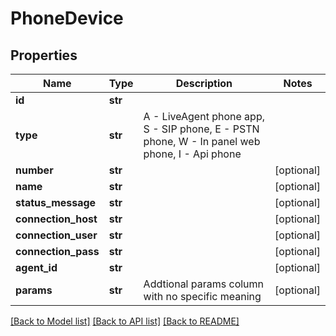 # PhoneDevice

## Properties
Name | Type | Description | Notes
------------ | ------------- | ------------- | -------------
**id** | **str** |  | 
**type** | **str** | A - LiveAgent phone app, S - SIP phone, E - PSTN phone, W - In panel web phone, I - Api phone | 
**number** | **str** |  | [optional] 
**name** | **str** |  | [optional] 
**status_message** | **str** |  | [optional] 
**connection_host** | **str** |  | [optional] 
**connection_user** | **str** |  | [optional] 
**connection_pass** | **str** |  | [optional] 
**agent_id** | **str** |  | [optional] 
**params** | **str** | Addtional params column with no specific meaning | [optional] 

[[Back to Model list]](../README.md#documentation-for-models) [[Back to API list]](../README.md#documentation-for-api-endpoints) [[Back to README]](../README.md)


